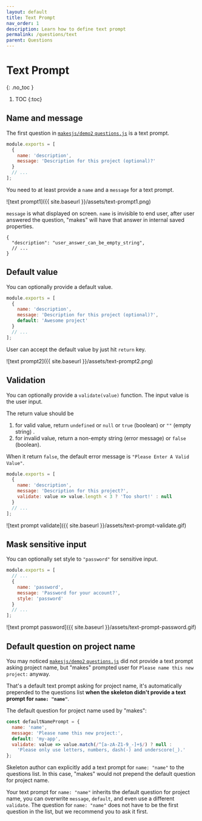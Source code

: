 ```yaml
---
layout: default
title: Text Prompt
nav_order: 1
description: Learn how to define text prompt
permalink: /questions/text
parent: Questions
---
```


# Text Prompt
{: .no_toc }

1. TOC
{:toc}

## Name and message

The first question in [`makesjs/demo2` `questions.js`](https://github.com/makesjs/demo2/blob/master/questions.js) is a text prompt.

```js
module.exports = [
  {
    name: 'description',
    message: 'Description for this project (optional)?'
  }
  // ...
];
```

You need to at least provide a `name` and a `message` for a text prompt.

![text prompt1]({{ site.baseurl }}/assets/text-prompt1.png)

`message` is what displayed on screen. `name` is invisible to end user, after user answered the question, "makes" will have that answer in internal saved properties.

```
{
  "description": "user_answer_can_be_empty_string",
  // ...
}
```

## Default value

You can optionally provide a default value.

```js
module.exports = [
  {
    name: 'description',
    message: 'Description for this project (optional)?',
    default: 'Awesome project'
  }
  // ...
];
```

User can accept the default value by just hit `return` key.

![text prompt2]({{ site.baseurl }}/assets/text-prompt2.png)

## Validation

You can optionally provide a `validate(value)` function. The input value is the user input.

The return value should be
1. for valid value, return `undefined` or `null` or `true` (boolean) or `""` (empty string) .
2. for invalid value, return a non-empty string (error message) or `false` (boolean).

When it return `false`, the default error message is `"Please Enter A Valid Value"`.

```js
module.exports = [
  {
    name: 'description',
    message: 'Description for this project?',
    validate: value => value.length < 3 ? 'Too short!' : null
  }
  // ...
];
```

![text prompt validate]({{ site.baseurl }}/assets/text-prompt-validate.gif)

## Mask sensitive input

You can optionally set style to `"password"` for sensitive input.

```js
module.exports = [
  // ...
  {
    name: 'password',
    message: 'Password for your account?',
    style: 'password'
  }
  // ...
];
```

![text prompt password]({{ site.baseurl }}/assets/text-prompt-password.gif)

## Default question on project name

You may noticed [`makesjs/demo2` `questions.js`](https://github.com/makesjs/demo2/blob/master/questions.js) did not provide a text prompt asking project name, but "makes" prompted user for `Please name this new project:` anyway.

That's a default text prompt asking for project name, it's automatically prepended to the questions list **when the skeleton didn't provide a text prompt for `name: "name"`**.

The default question for project name used by "makes":

```js
const defaultNamePrompt = {
  name: 'name',
  message: 'Please name this new project:',
  default: 'my-app',
  validate: value => value.match(/^[a-zA-Z1-9_-]+$/) ? null :
    'Please only use letters, numbers, dash(-) and underscore(_).'
};
```

Skeleton author can explicitly add a text prompt for `name: "name"` to the questions list. In this case, "makes" would not prepend the default question for project name.

Your text prompt for `name: "name"` inherits the default question for project name, you can overwrite `message`, `default`, and even use a different `validate`. The question for `name: "name"` does not have to be the first question in the list, but we recommend you to ask it first.

